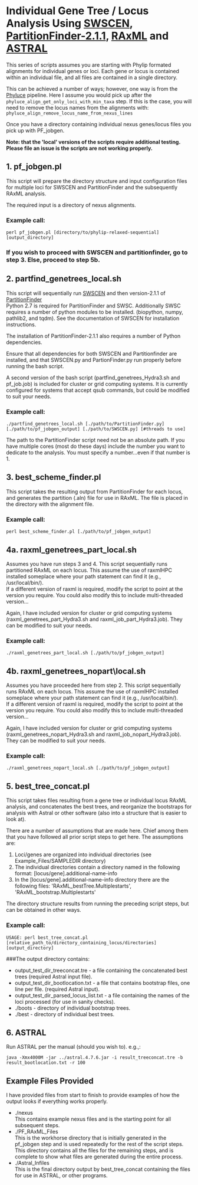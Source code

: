 # Individual Gene Tree / Locus Analysis Using [SWSCEN](https://github.com/Tagliacollo/PFinderUCE-SWSC-EN), [PartitionFinder-2.1.1](https://github.com/brettc/partitionfinder/releases/latest), [RAxML](https://github.com/stamatak/standard-RAxML) and [ASTRAL](https://github.com/smirarab/ASTRAL)

This series of scripts assumes you are starting with Phylip formated alignments for individual genes or loci. Each gene or locus is contained within an individual file, and all files are contained in a single directory.  

This can be achieved a number of ways; however, one way is from the [Phyluce](https://github.com/faircloth-lab/phyluce) pipeline. Here I assume you would pick up after the `phyluce_align_get_only_loci_with_min_taxa` step. If this is the case, you will need to remove the locus names from the alignments with: `phyluce_align_remove_locus_name_from_nexus_lines`
    
Once you have a directory containing individual nexus genes/locus files you pick up with PF_jobgen. 

**Note: that the 'local' versions of the scripts require additional testing. Please file an issue is the scripts are not working properly.**
    
## 1. pf_jobgen.pl

This script will prepare the directory structure and input configuration files for multiple loci for SWSCEN and PartitionFinder and the subsequently RAxML analysis.

The required input is a directory of nexus alignments.  


### Example call: 
    perl pf_jobgen.pl [directory/to/phylip-relaxed-sequential] [output_directory]
    
### If you wish to proceed with SWSCEN and partitionfinder, go to step 3. Else, proceed to step 5b.     

## 2. partfind\_genetrees\_local.sh


This script will sequentially run [SWSCEN](https://github.com/Tagliacollo/PFinderUCE-SWSC-EN) and then version-2.1.1 of [PartitionFinder](https://github.com/brettc/partitionfinder/releases/tag/v2.1.1)  
Python 2.7 is required for PartitionFinder and SWSC. Additionally SWSC requires a number of python modules to be installed. (biopython, numpy, pathlib2, and tqdm). See the documentation of SWSCEN for installation instructions. 

The installation of PartitionFinder-2.1.1 also requires a number of Python dependencies. 

Ensure that all dependencies for both SWSCEN and Partitionfinder are installed, and that SWSCEN.py and PartionFinder.py run properly before running the bash script.  

A second version of the bash script (partfind_genetrees_Hydra3.sh and pf_job.job) is included for cluster or grid computing systems. It is currently configured for systems that accept qsub commands, but could be modified to suit your needs.  

### Example call: 
    ./partfind_genetrees_local.sh [./path/to/PartitionFinder.py] [./path/to/pf_jobgen_output] [./path/to/SWSCEN.py] [#threads to use]
    
The path to the PartitionFinder script need not be an absolute path. If you have multiple cores (most do these days) include the number you want to dedicate to the analysis. You must specify a number...even if that number is 1. 

## 3. best\_scheme\_finder.pl

This script takes the resulting output from PartitionFinder for each locus, and generates the partition (.aln) file for use in RAxML. The file is placed in the directory with the alignment file.  
   
### Example call: 
    perl best_scheme_finder.pl [./path/to/pf_jobgen_output]
    
## 4a. raxml\_genetrees\_part\_local.sh

Assumes you have run steps 3 and 4. This script sequentially runs partitioned RAxML on each locus. This assume the use of raxmlHPC installed someplace where your path statement can find it (e.g., /usr/local/bin/).  
If a different version of raxml is required, modify the script to point at the version you require. You could also modify this to include multi-threaded version...

Again, I have included version for cluster or grid computing systems (raxml\_genetrees\_part\_Hydra3.sh and raxml\_job\_part\_Hydra3.job). They can be modified to suit your needs. 

### Example call: 
    ./raxml_genetrees_part_local.sh [./path/to/pf_jobgen_output]

## 4b. raxml\_genetrees\_nopart\local.sh

Assumes you have proceeded here from step 2. This script sequentially runs RAxML on each locus. This assume the use of raxmlHPC installed someplace where your path statement can find it (e.g., /usr/local/bin/).  
If a different version of raxml is required, modify the script to point at the version you require. You could also modify this to include multi-threaded version...

Again, I have included version for cluster or grid computing systems (raxml\_genetrees\_nopart\_Hydra3.sh and raxml\_job\_nopart\_Hydra3.job). They can be modified to suit your needs. 

### Example call: 
    ./raxml_genetrees_nopart_local.sh [./path/to/pf_jobgen_output]

    
## 5. best\_tree\_concat.pl

This script takes files resulting from a gene tree or individual locus RAxML analysis, and concatenates the best trees, and reorganize the bootstraps for analysis with Astral or other software (also into a structure that is easier to look at).  

There are a number of assumptions that are made here. Chief among them that you have followed all prior script steps to get here. The assumptions are:  

1. Loci/genes are organized into individual directories (see Example_Files/SAMPLEDIR directory)  
2. The individual directories contain a directory named in the following format: [locus/gene].additional-name-info  
3. In the [locus/gene].additional-name-info directory there are the following files: 'RAxML\_bestTree.Multiplestarts', 'RAxML\_bootstrap.Multiplestarts'  

The directory structure results from running the preceding script steps, but can be obtained in other ways.  

### Example call: 
    USAGE: perl best_tree_concat.pl [relative_path_to/directory_containing_locus/directories] [output_directory]  

###The output directory contains:  
* output\_test\_dir\_treeconcat.tre - a file containing the concatenated best trees (required Astral input file).  
* output\_test\_dir\_bootlocation.txt - a file that contains bootstrap files, one line per file. (required Astral input).  
* output\_test\_dir\_parsed\_locus\_list.txt - a file containing the names of the loci processed (for use in sanity checks).  
* ./boots - directory of individual bootstrap trees.  
* ./best - directory of individual best trees.

## 6. ASTRAL

Run ASTRAL per the manual (should you wish to). e.g.,:  

    java -Xmx4000M -jar ../astral.4.7.6.jar -i result_treeconcat.tre -b result_bootlocation.txt -r 100
    
    
## Example Files Provided

I have provided files from start to finish to provide examples of how the output looks if everything works properly. 

* ./nexus  
	This contains example nexus files and is the starting point for all subsequent steps. 
* ./PF\_RAxML\_Files  
	This is the workhorse directory that is initially generated in the pf_jobgen step and is used repeatedly for the rest of the script steps. This directory contains all the files for the remaining steps, and is complete to show what files are generated during the entire process.
* ./Astral_Infiles  
	This is the final directory output by best_tree_concat containing the files for use in ASTRAL, or other programs. 
